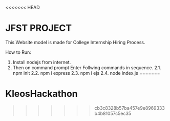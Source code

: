 <<<<<<< HEAD
# JFST PROJECT
This Website model is made for College Internship Hiring Process.

How to Run:
  1. Install nodejs from internet.
  2. Then on command prompt Enter Follwing commands in sequence.
      2.1. npm init
      2.2. npm i express
      2.3. npm i ejs
      2.4. node index.js
=======
# KleosHackathon
>>>>>>> cb3c8328b57ba457e9e8969333b4b81057c5ec35
